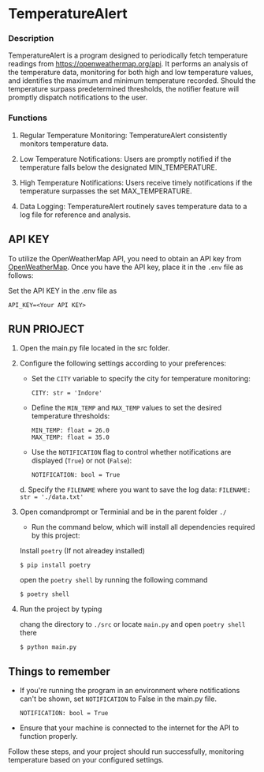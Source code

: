 # TemperatureAlert

### Description
TemperatureAlert is a program designed to periodically fetch temperature readings from https://openweathermap.org/api. It performs an analysis of the temperature data, monitoring for both high and low temperature values, and identifies the maximum and minimum temperature recorded. Should the temperature surpass predetermined thresholds, the notifier feature will promptly dispatch notifications to the user.

### Functions
1. Regular Temperature Monitoring: TemperatureAlert consistently monitors temperature data.

2. Low Temperature Notifications: Users are promptly notified if the temperature falls below the designated MIN_TEMPERATURE.

3. High Temperature Notifications: Users receive timely notifications if the temperature surpasses the set MAX_TEMPERATURE.

4. Data Logging: TemperatureAlert routinely saves temperature data to a log file for reference and analysis.

## API KEY
To utilize the OpenWeatherMap API, you need to obtain an API key from [OpenWeatherMap](https://home.openweathermap.org/api_keys). Once you have the API key, place it in the `.env` file as follows:


Set the API KEY in the .env file as 
```
API_KEY=<Your API KEY>
```

## RUN PRIOJECT

1. Open the main.py file located in the src folder.

2. Configure the following settings according to your preferences:

    - Set the `CITY` variable to specify the city for temperature monitoring:
        ```
        CITY: str = 'Indore'
        ```

    - Define the `MIN_TEMP` and `MAX_TEMP` values to set the desired temperature thresholds:
        ```
        MIN_TEMP: float = 26.0
        MAX_TEMP: float = 35.0
        ```

    - Use the `NOTIFICATION` flag to control whether notifications are displayed (`True`) or not (`False`):
        ```
        NOTIFICATION: bool = True 
        ```

    d. Specify the `FILENAME` where you want to save the log data:
        ```
        FILENAME: str = './data.txt'
        ```

3. Open comandprompt or Terminial and be in the parent folder `./`

    - Run the command below, which will install all dependencies required by this project:

    Install `poetry` (If not alreadey installed)
    ```
    $ pip install poetry
    ```  

    open the `poetry shell` by running the following command
    ```
    $ poetry shell
    ```


4. Run the project by typing

    chang the directory to `./src` or locate `main.py` and open `poetry shell` there 

    ```
    $ python main.py
    ```

## Things to remember
- If you're running the program in an environment where notifications can't be shown, set `NOTIFICATION` to False in the main.py file.

    ```
    NOTIFICATION: bool = True 
    ```

- Ensure that your machine is connected to the internet for the API to function properly.

Follow these steps, and your project should run successfully, monitoring temperature based on your configured settings.